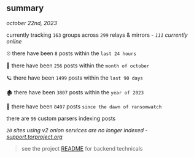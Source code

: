 
## summary
_october 22nd, 2023_

currently tracking `163` groups across `299` relays & mirrors - _`111` currently online_

⏲ there have been `8` posts within the `last 24 hours`

🦈 there have been `256` posts within the `month of october`

🪐 there have been `1499` posts within the `last 90 days`

🏚 there have been `3807` posts within the `year of 2023`

🦕 there have been `8497` posts `since the dawn of ransomwatch`

there are `96` custom parsers indexing posts

_`20` sites using v2 onion services are no longer indexed - [support.torproject.org](https://support.torproject.org/onionservices/v2-deprecation/)_

> see the project [README](https://github.com/joshhighet/ransomwatch#ransomwatch--) for backend technicals
